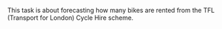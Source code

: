 This task is about forecasting how many bikes are rented from the TFL (Transport for London) Cycle Hire scheme.
